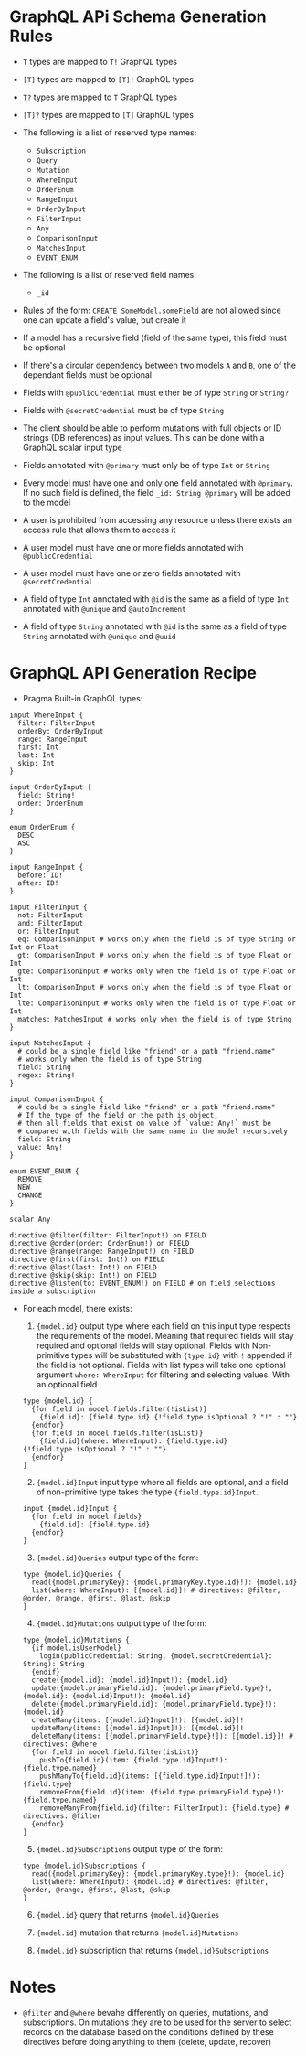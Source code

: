 # GraphQL APi Schema Generation Rules

- `T` types are mapped to `T!` GraphQL types

- `[T]` types are mapped to `[T]!` GraphQL types

- `T?` types are mapped to `T` GraphQL types

- `[T]?` types are mapped to `[T]` GraphQL types

- The following is a list of reserved type names:
  - `Subscription`
  - `Query`
  - `Mutation`
  - `WhereInput`
  - `OrderEnum`
  - `RangeInput`
  - `OrderByInput`
  - `FilterInput`
  - `Any`
  - `ComparisonInput`
  - `MatchesInput`
  - `EVENT_ENUM`

- The following is a list of reserved field names:
  - `_id`

- Rules of the form: `CREATE SomeModel.someField` are not allowed since one can update a field's value, but create it

- If a model has a recursive field (field of the same type), this field must be optional

- If there's a circular dependency between two models `A` and `B`, one of the dependant fields must be optional

- Fields with `@publicCredential` must either be of type `String` or `String?`

- Fields with `@secretCredential` must be of type `String`

- The client should be able to perform mutations with full objects or ID strings (DB references) as input values. This can be done with a GraphQL scalar input type

- Fields annotated with `@primary` must only be of type `Int` or `String`

- Every model must have one and only one field annotated with `@primary`. If no such field is defined, the field `_id: String @primary` will be added to the model

- A user is prohibited from accessing any resource unless there exists an access rule that allows them to access it

- A user model must have one or more fields annotated with `@publicCredential`

- A user model must have one or zero fields annotated with `@secretCredential`

- A field of type `Int` annotated with `@id` is the same as a field of type `Int` annotated with `@unique` and `@autoIncrement`

- A field of type `String` annotated with `@id` is the same as a field of type `String` annotated with `@unique` and `@uuid`

# GraphQL API Generation Recipe

- Pragma Built-in GraphQL types:

```gql
input WhereInput {
  filter: FilterInput
  orderBy: OrderByInput
  range: RangeInput
  first: Int
  last: Int
  skip: Int
}

input OrderByInput {
  field: String!
  order: OrderEnum
}

enum OrderEnum {
  DESC
  ASC
}

input RangeInput {
  before: ID!
  after: ID!
}

input FilterInput {
  not: FilterInput
  and: FilterInput
  or: FilterInput
  eq: ComparisonInput # works only when the field is of type String or Int or Float
  gt: ComparisonInput # works only when the field is of type Float or Int
  gte: ComparisonInput # works only when the field is of type Float or Int
  lt: ComparisonInput # works only when the field is of type Float or Int
  lte: ComparisonInput # works only when the field is of type Float or Int
  matches: MatchesInput # works only when the field is of type String
}

input MatchesInput {
  # could be a single field like "friend" or a path "friend.name"
  # works only when the field is of type String
  field: String
  regex: String!
}

input ComparisonInput {
  # could be a single field like "friend" or a path "friend.name"
  # If the type of the field or the path is object,
  # then all fields that exist on value of `value: Any!` must be
  # compared with fields with the same name in the model recursively  
  field: String
  value: Any!
}

enum EVENT_ENUM {
  REMOVE
  NEW
  CHANGE
}

scalar Any

directive @filter(filter: FilterInput!) on FIELD
directive @order(order: OrderEnum!) on FIELD
directive @range(range: RangeInput!) on FIELD
directive @first(first: Int!) on FIELD
directive @last(last: Int!) on FIELD
directive @skip(skip: Int!) on FIELD
directive @listen(to: EVENT_ENUM!) on FIELD # on field selections inside a subscription
```

- For each model, there exists:

  1. `{model.id}` output type where each field on this input type respects the requirements of the model. Meaning that required fields will stay required and optional fields will stay optional. Fields with Non-primitive types will be substituted with `{type.id}` with `!` appended if the field is not optional. Fields with list types will take one optional argument `where: WhereInput` for filtering and selecting values. With an optional field 
  ```
  type {model.id} {
    {for field in model.fields.filter(!isList)}
      {field.id}: {field.type.id} {!field.type.isOptional ? "!" : ""}
    {endfor}
    {for field in model.fields.filter(isList)}
      {field.id}(where: WhereInput): {field.type.id} {!field.type.isOptional ? "!" : ""}
    {endfor}
  }
  ```

  2. `{model.id}Input` input type where all fields are optional, and a field of non-primitive type takes the type `{field.type.id}Input`.
  ```
  input {model.id}Input {
    {for field in model.fields}
      {field.id}: {field.type.id}
    {endfor}
  }
  ```

  3. `{model.id}Queries` output type of the form:
  ```
  type {model.id}Queries {
    read({model.primaryKey}: {model.primaryKey.type.id}!): {model.id}
    list(where: WhereInput): [{model.id}]! # directives: @filter, @order, @range, @first, @last, @skip
  }
  ```

  4. `{model.id}Mutations` output type of the form:
  ```
  type {model.id}Mutations {
    {if model.isUserModel}
      login(publicCredential: String, {model.secretCredential}: String): String
    {endif}
    create({model.id}: {model.id}Input!): {model.id}
    update({model.primaryField.id}: {model.primaryField.type}!, {model.id}: {model.id}Input!): {model.id}
    delete({model.primaryField.id}: {model.primaryField.type}!): {model.id}
    createMany(items: [{model.id}Input]!): [{model.id}]!
    updateMany(items: [{model.id}Input]!): [{model.id}]!
    deleteMany(items: [{model.primaryField.type}!]): [{model.id}]! # directives: @where
    {for field in model.field.filter(isList)}
      pushTo{field.id}(item: {field.type.id}Input!): {field.type.named}
      pushManyTo{field.id}(items: [{field.type.id}Input!]!): {field.type}
      removeFrom{field.id}(item: {field.type.primaryField.type}!): {field.type.named}
      removeManyFrom{field.id}(filter: FilterInput): {field.type} # directives: @filter
    {endfor}
  }
  ```

  5. `{model.id}Subscriptions` output type of the form:
  ```
  type {model.id}Subscriptions {
    read({model.primaryKey}: {model.primaryKey.type}!): {model.id}
    list(where: WhereInput): {model.id} # directives: @filter, @order, @range, @first, @last, @skip
  }
  ```

  6. `{model.id}` query that returns `{model.id}Queries`

  7. `{model.id}` mutation that returns `{model.id}Mutations`
  
  8. `{model.id}` subscription that returns `{model.id}Subscriptions`

# Notes

- `@filter` and `@where` bevahe differently on queries, mutations, and subscriptions. On mutations they are to be used for the server to select records on the database based on the conditions defined by these directives before doing anything to them (delete, update, recover)